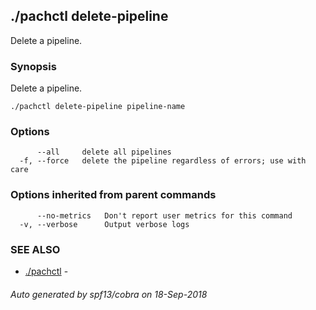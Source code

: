 ## ./pachctl delete-pipeline

Delete a pipeline.

### Synopsis


Delete a pipeline.

```
./pachctl delete-pipeline pipeline-name
```

### Options

```
      --all     delete all pipelines
  -f, --force   delete the pipeline regardless of errors; use with care
```

### Options inherited from parent commands

```
      --no-metrics   Don't report user metrics for this command
  -v, --verbose      Output verbose logs
```

### SEE ALSO
* [./pachctl](./pachctl.md)	 - 

###### Auto generated by spf13/cobra on 18-Sep-2018
